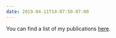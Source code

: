 ```yaml
---
date: 2019-04-11T14:07:50-07:00
---
```



You can find a list of my publications [here](https://scholar.google.com/citations?user=0ax4FggAAAAJ&hl=en).
